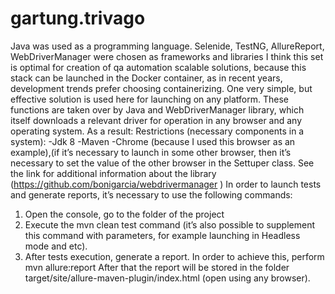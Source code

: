 # gartung.trivago

Java was used as a programming language. Selenide, TestNG, AllureReport, WebDriverManager were chosen as frameworks and libraries
I think this set is optimal for creation of qa automation scalable solutions, because this stack can be launched in the Docker container, as in recent years, development trends prefer choosing containerizing. One very simple, but effective solution is used here for launching on any platform. These functions are taken over by Java and WebDriverManager library, which itself downloads a relevant driver for operation in any browser and any operating system. As a result:
Restrictions (necessary components in a system):
-Jdk 8
-Maven
-Chrome (because I used this browser as an example),(if it’s necessary to launch in some other browser, then it’s necessary to set the value of the other browser in the Settuper class. See the link for additional information about the library (https://github.com/bonigarcia/webdrivermanager )
In order to launch tests and generate reports, it’s necessary to use the following commands:
1. Open the console, go to the folder of the project
2. Execute the mvn clean test command (it’s also possible to supplement this command with parameters, for example launching in Headless mode and etc).
3. After tests execution, generate a report. In order to achieve this, perform mvn allure:report
After that the report will be stored in the folder target/site/allure-maven-plugin/index.html (open using any browser).
